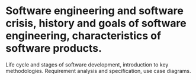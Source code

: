 <h1>Software engineering and software crisis, history and goals of software engineering, characteristics of software products.</h1>
 Life cycle and stages of software development, introduction to key methodologies. Requirement analysis and specification, use case diagrams.
